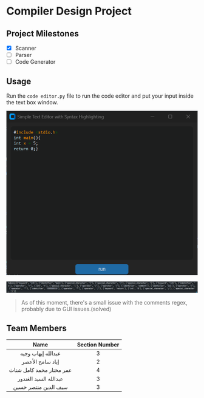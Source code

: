 # Compiler Design Project
## Project Milestones
- [x] Scanner
- [ ] Parser
- [ ] Code Generator
## Usage
Run the `code editor.py` file to run the code editor and put your input inside the text box window.

![Testcase Example](assets/image.png)


![Output Image](assets/image2.png)

> As of this moment, there's a small issue with the comments regex, probably due to GUI issues.(solved)

## Team Members
| Name | Section Number |
| :----: | :---: |
| عبدالله إيهاب وجيه     | 3     |
|   إياد سامح الأعصر     | 2   |
| عمر مختار محمد كامل شتات      |   4    |
| عبدالله السيد الغندور| 3|
| سيف الدين منتصر حسين| 3|
